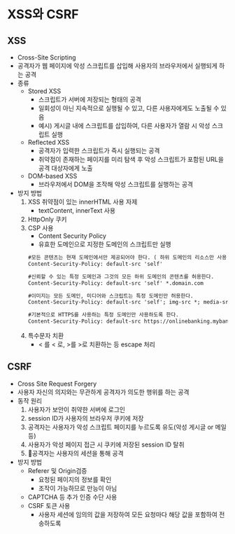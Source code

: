# XSS와 CSRF
## XSS
- Cross-Site Scripting
- 공격자가 웹 페이지에 악성 스크립트를 삽입해 사용자의 브라우저에서 실행되게 하는 공격
- 종류
	- Stored XSS
		- 스크립트가 서버에 저장되는 형태의 공격
		- 일회성이 아닌 지속적으로 실행될 수 있고, 다른 사용자에게도 노출될 수 있음
		- 예시) 게시글 내에 스크립트를 삽입하여, 다른 사용자가 열람 시 악성 스크립트 실행
	- Reflected XSS
		- 공격자가 입력한 스크립트가 즉시 실행되는 공격
		- 취약점이 존재하는 페이지를 미리 탐색 후 악성 스크립트가 포함된 URL을 공격 대상자에게 노출
	- DOM-based XSS
		- 브라우저에서 DOM을 조작해 악성 스크립트를 실행하는 공격
- 방지 방법
	1. XSS 취약점이 있는 innerHTML 사용 자제
		- textContent, innerText 사용
	2. HttpOnly 쿠키
	3. CSP 사용
		- Content Security Policy
		- 유효한 도메인으로 지정한 도메인의 스크립트만 실행
		```html
		#모든 콘텐츠는 현재 도메인에서만 제공되어야 한다. ( 하위 도메인의 리소스만 사용 )
		Content-Security-Policy: default-src 'self'
		
		#신뢰할 수 있는 특정 도메인과 그것의 모든 하위 도메인의 콘텐츠를 허용한다.
		Content-Security-Policy: default-src 'self' *.domain.com
		
		#이미지는 모든 도메인, 미디어와 스크립트는 특정 도메인만 허용한다.
		Content-Security-Policy: default-src 'self'; img-src *; media-src media1.com media2.com; script-src userscripts.example.com
		
		#기본적으로 HTTPS를 사용하는 특정 도메인만 사용하도록 한다.
		Content-Security-Policy: default-src https://onlinebanking.mybank.com
		```
	4. 특수문자 치환
		- < 를 &lt; 로, >를 &gt;로 치환하는 등 escape 처리

## CSRF
- Cross Site Request Forgery
- 사용자 자신의 의지와는 무관하게 공격자가 의도한 행위를 하는 공격
- 동작 원리
	1. 사용자가 보안이 취약한 서버에 로그인
	2. session ID가 사용자의 브라우저 쿠키에 저장
	3. 공격자는 사용자가 악성 스크립트 페이지를 누르도록 유도(악성 게시글 or 메일 등)
	4. 사용자가 악성 페이지 접근 시 쿠키에 저장된 session ID 탈취
	5. 공격자는 사용자의 세션을 통해 공격
- 방지 방법
	- Referer 및 Origin검증
		- 요청된 페이지의 정보를 확인
		- 조작이 가능하므로 만능이 아님
	- CAPTCHA 등 추가 인증 수단 사용
	- CSRF 토큰 사용
		- 사용자 세션에 임의의 값을 저장하여 모든 요청마다 해당 값을 포함하여 전송하도록 
